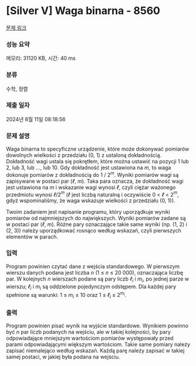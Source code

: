 # [Silver V] Waga binarna - 8560 

[문제 링크](https://www.acmicpc.net/problem/8560) 

### 성능 요약

메모리: 31120 KB, 시간: 40 ms

### 분류

수학, 정렬

### 제출 일자

2024년 6월 11일 08:18:56

### 문제 설명

<p>Waga binarna to specyficzne urządzenie, które może dokonywać pomiarów dowolnych wielkości z przedziału (0, 1) z ustaloną dokładnością. Dokładność wagi ustala się pokrętłem, które można ustawić na pozycji 1 lub 2, lub 3, lub ..., lub 10. Gdy dokładność jest ustawiona na <em>m</em>, to waga dokonuje pomiarów z dokładnością do 1 / 2<em><sup>m</sup></em>. Wyniki pomiarów wagi są zapisywane w postaci par (<em>ℓ</em>, <em>m</em>). Taka para oznacza, że dokładność wagi jest ustawiona na <em>m</em> i wskazanie wagi wynosi <em>ℓ</em>, czyli ciężar ważonego przedmiotu wynosi <em>ℓ</em>/2<em><sup>m</sup></em> (<em>ℓ</em> jest liczbą naturalną i oczywiście 0 < <em>ℓ</em> < 2<em><sup>m</sup></em>, gdyż wspominaliśmy, że waga wskazuje wielkości z przedziału (0, 1)).</p>

<p>Twoim zadaniem jest napisanie programu, który uporządkuje wyniki pomiarów od najmniejszych do największych. Wyniki pomiarów zadane są w postaci par (<em>ℓ</em>, <em>m</em>). Różne pary oznaczające takie same wyniki (np. (1, 2) i (2, 3)) należy uporządkować rosnąco według wskazań, czyli pierwszych elementów w parach.</p>

### 입력 

 <p>Program powinien czytać dane z wejścia standardowego. W pierwszym wierszu danych podana jest liczba <em>n</em> (1 ≤ <em>n</em> ≤ 20 000), oznaczająca liczbę par. W kolejnych <em>n</em> wierszach podane są pary liczb <em>ℓ<sub>i</sub></em> i <em>m<sub>i</sub></em>, po jednej parze w wierszu; <em>ℓ<sub>i</sub></em> i <em>m<sub>i</sub></em> są oddzielone pojedynczym odstępem. Dla każdej pary spełnione są warunki: 1 ≤ <em>m<sub>i</sub></em> ≤ 10 oraz 1 ≤ <em>ℓ<sub>i</sub></em> ≤ 2<em><sup>m<sub>i</sub></sup></em>.</p>

### 출력 

 <p>Program powinien pisać wynik na wyjście standardowe. Wynikiem powinno być <em>n</em> par liczb podanych na wejściu, ale w takiej kolejności, by pary odpowiadające mniejszym wartościom pomiarów występowały przed parami odpowiadającymi większym wartościom. Takie same pomiary należy zapisać niemalejąco według wskazań. Każdą parę należy zapisać w takiej samej postaci, w jakiej była podana na wejściu.</p>

